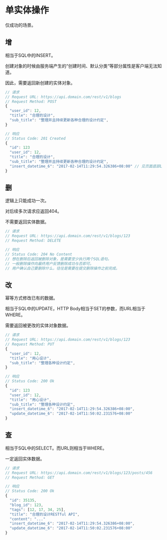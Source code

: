 # 单实体操作

仅成功的场景。

## 增

相当于SQL中的INSERT。

创建对象的时候由服务端产生的“创建时间、默认分类“等部分属性是客户端无法知道。

因此，需要返回新创建的实体对象。

```javascript
// 请求
// Request URL: https://api.domain.com/rest/v1/blogs
// Request Method: POST
{
  "user_id": 12,
  "title": "合理的设计",
  "sub_title": "整理并且持续更新各种合理的设计约定",
}
```

```javascript
// 响应
// Status Code: 201 Created
{
  "id": 123
  "user_id": 12,
  "title": "合理的设计",
  "sub_title": "整理并且持续更新各种合理的设计约定",
  "insert_datetime_6": "2017-02-14T11:29:54.326386+08:00" // 见页面底部Links中的ISO 8601
}
```

## 删

逻辑上只能成功一次。

对后续多次请求应返回404。

不需要返回实体数据。

```javascript
// 请求
// Request URL: https://api.domain.com/rest/v1/blogs/123
// Request Method: DELETE
```

```javascript
// 响应
// Status Code: 204 No Content
// 想在删除后返回被删除对象，是需要至少执行两个SQL语句。
// 一般删除操作向最终用户反馈删除成功与否即可。
// 用户确认自己要删除什么，往往是需要在提交删除操作之前完成。
```

## 改

幂等方式修改已有的数据。

相当于SQL中的UPDATE，HTTP Body相当于SET的参数，而URL相当于WHERE。

需要返回被更改的实体对象数据。

```javascript
// 请求
// Request URL: https://api.domain.com/rest/v1/blogs/123
// Request Method: PUT
{
  "user_id": 12,
  "title": "用心设计",
  "sub_title": "整理各种设计约定",
}

// 响应
// Status Code: 200 Ok
{
  "id": 123
  "user_id": 12,
  "title": "用心设计",
  "sub_title": "整理各种设计约定",
  "insert_datetime_6": "2017-02-14T11:29:54.326386+08:00",
  "update_datetime_6": "2017-02-14T11:50:02.231576+08:00"
}
```

## 查

相当于SQL中的SELECT。而URL则相当于WHERE。

一定返回实体数据。

```javascript
// 请求
// Request URL: https://api.domain.com/rest/v1/blogs/123/posts/456
// Request Method: GET

// 响应
// Status Code: 200 Ok
{
  "id": 35135,
  "blog_id": 123,
  "tags": [12, 17, 34, 25],
  "title": "合理的设计RESTful API",
  "content": "..."
  "insert_datetime_6": "2017-02-14T11:29:54.326386+08:00",
  "update_datetime_6": "2017-02-14T11:50:02.231576+08:00"
}
```
